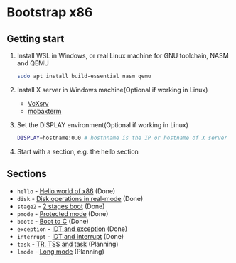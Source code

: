 # Bootstrap x86



## Getting start

1. Install WSL in Windows, or real Linux machine for GNU toolchain, NASM and QEMU
    ```bash
    sudo apt install build-essential nasm qemu
    ```
2. Install X server in Windows machine(Optional if working in Linux)
    - [VcXsrv](https://sourceforge.net/projects/vcxsrv/)
    - [mobaxterm](https://mobaxterm.mobatek.net/)

3. Set the DISPLAY environment(Optional if working in Linux)
    ```bash
    DISPLAY=hostname:0.0 # hostnname is the IP or hostname of X server
    ```
4. Start with a section, e.g. the hello section

## Sections 

- `hello` - [Hello world of x86](hello/hello.md) (Done)
- `disk` - [Disk operations in real-mode](disk/disk.md) (Done)
- `stage2` - [2 stages boot](stage2/stage2.md) (Done)
- `pmode` - [Protected mode](pmode/pmode.md) (Done)
- `bootc` - [Boot to C](bootc/bootc.md) (Done)
- `exception` - [IDT and exception](exception/exception.md) (Done)
- `interrupt` - [IDT and interrupt](interrupt/interrupt.md) (Done)
- `task` - [TR, TSS and task](#) (Planning)
- `lmode` - [Long mode](#) (Planning)